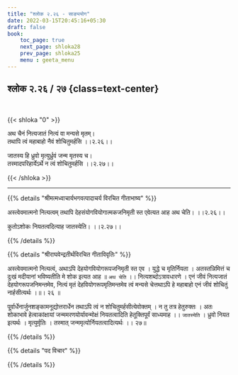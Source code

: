 ```yaml
---
title: "श्लोक २.२६ - साङ्ययोग"
date: 2022-03-15T20:45:16+05:30
draft: false
book:
    toc_page: true
    next_page: shloka28
    prev_page: shloka25
    menu : geeta_menu
---
```




## श्लोक २.२६ / २७ {class=text-center}

<br/>

{{< shloka  "0"  >}}

अथ चैनं नित्यजातं नित्यं वा मन्यसे मृतम्।   
तथापि त्वं महाबाहो नैवं शोचितुमर्हसि  ।।२.२६।।

जातस्य हि ध्रुवो मृत्युर्ध्रुवं जन्म मृतस्य च।  
तस्मादपरिहार्येऽर्थे न त्वं शोचितुमर्हसि   ।।२.२७।।

{{< /shloka >}}

---


{{% details "श्रीमत्मध्वाचार्यभगवत्पादाचर्य विरचित  गीताभाष्य" %}}

अस्त्वेवमात्मनो नित्यत्वम् तथापि देहसंयोगवियोगात्मकजनिमृती स्त एवेत्यत आह अथ चेति।   ।।२.२६।।

कुतोऽशोकः नियतत्वदित्याह जातस्येति।  ।।२.२७।।

{{% /details %}}



{{% details "श्रीराघवेन्द्रतीर्थविरचित गीताविवृतिः" %}}


अस्त्वेवमात्मनो नित्यत्वं, अथाऽपि देहयोगवियोगरूपजनिमृती स्त एव
। युद्धे च मृतिर्नियता । अतस्तन्निमित्तं च दुःखं मदीयानां भविष्यतीति मे
शोक इत्यत आह ॥ `अथ चेति` ।। नित्यशब्दोऽत्रावधारणे । एनं जीवं नित्यजातं
देहयोगरूपजनिमन्तमेव, नित्यं मृतं देहवियोगरूपमृतिमन्तमेव त्वं मन्यसे
चेत्तथाऽपि हे महाबाहो एनं जीवं शोचितुं नार्हसीत्यर्थः ।॥। २६ ॥

पू्र्वार्धेनार्जुनशङ्कामनूद्योत्तरार्धेन तथाऽपि त्वं न शोचितुमर्हसीत्येवोक्तम्‌ । न
तु तत्र हेतुरुक्तः । अतः शोकाभावे हेत्वाकांक्षायां जन्ममरणयोर्यावन्मोक्षं
नियतत्वादिति हेतूक्तिपूर्वं साध्यमाह ।। `जातस्येति` । ध्रुवो नियत इत्यर्थः ।
मृत्युर्मृतिः । तस्मात् जन्ममृत्योर्नियतत्वादित्यर्थः ।। २७॥

{{% /details %}}



{{% details "पद विचार" %}}


{{% /details %}}
